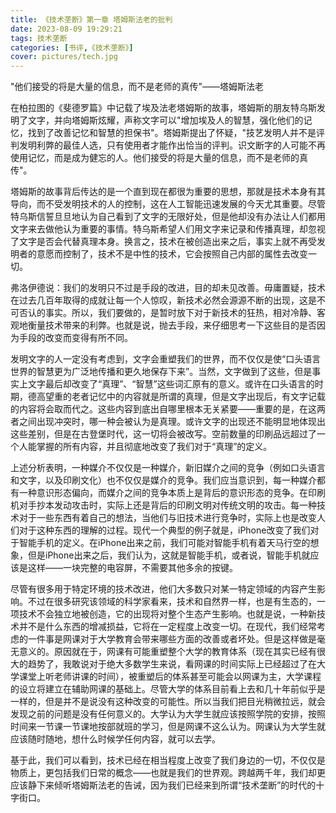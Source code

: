 ```yaml
---
title: 《技术垄断》第一章 塔姆斯法老的批判
date: 2023-08-09 19:29:21
tags: 技术垄断
categories: [书评,《技术垄断》]
cover: pictures/tech.jpg
---
```


"他们接受的将是大量的信息，而不是老师的真传"——塔姆斯法老

在柏拉图的《斐德罗篇》中记载了埃及法老塔姆斯的故事，塔姆斯的朋友特乌斯发明了文字，并向塔姆斯炫耀，声称文字可以"增加埃及人的智慧，强化他们的记忆，找到了改善记忆和智慧的担保书"。塔姆斯提出了怀疑，"技艺发明人并不是评判发明利弊的最佳人选，只有使用者才能作出恰当的评判。识文断字的人可能不再使用记忆，而是成为健忘的人。他们接受的将是大量的信息，而不是老师的真传"。

塔姆斯的故事背后传达的是一个直到现在都很为重要的思想，那就是技术本身有其导向，而不受发明技术的人的控制，这在人工智能迅速发展的今天尤其重要。尽管特乌斯信誓旦旦地认为自己看到了文字的无限好处，但是他却没有办法让人们都用文字来去做他认为重要的事情。特乌斯希望人们用文字来记录和传播真理，却忽视了文字是否会代替真理本身。换言之，技术在被创造出来之后，事实上就不再受发明者的意愿而控制了，技术不是中性的技术，它会按照自己内部的属性去改变一切。

弗洛伊德说：我们的发明只不过是手段的改进，目的却未见改善。毋庸置疑，技术在过去几百年取得的成就让每一个人惊叹，新技术必然会源源不断的出现，这是不可否认的事实。所以，我们要做的，是暂时放下对于新技术的狂热，相对冷静、客观地衡量技术带来的利弊。也就是说，抛去手段，来仔细思考一下这些目的是否因为手段的改变而变得有所不同。

发明文字的人一定没有考虑到，文字会重塑我们的世界，而不仅仅是使“口头语言世界的智慧更为广泛地传播和更久地保存下来”。当然，文字做到了这些，但是事实上文字最后却改变了“真理”、“智慧”这些词汇原有的意义。或许在口头语言的时期，德高望重的老者记忆中的内容就是所谓的真理，但是文字出现后，有文字记载的内容将会取而代之。这些内容到底出自哪里根本无关紧要——重要的是，在这两者之间出现冲突时，哪一种会被认为是真理。或许文字的出现还不能明显地体现出这些差别，但是在古登堡时代，这一切将会被改写。空前数量的印刷品远超过了一个人能掌握的所有内容，并且彻底地改变了我们对于“真理”的定义。

上述分析表明，一种媒介不仅仅是一种媒介，新旧媒介之间的竞争（例如口头语言和文字，以及印刷文化）也不仅仅是媒介的竞争。我们应当意识到，每一种媒介都有一种意识形态偏向，而媒介之间的竞争本质上是背后的意识形态的竞争。在印刷机对手抄本发动攻击时，实际上还是背后的印刷文明对传统文明的攻击。每一种技术对于一些东西有着自己的想法，当他们与旧技术进行竞争时，实际上也是改变人们对于这种东西的理解的过程。现代一个典型的例子就是，iPhone改变了我们对于智能手机的定义。在iPhone出来之前，我们可能对智能手机有着天马行空的想象，但是iPhone出来之后，我们认为，这就是智能手机，或者说，智能手机就应该是这样——一块完整的电容屏，不需要其他多余的按键。

尽管有很多用于特定环境的技术改进，他们大多数只对某一特定领域的内容产生影响。不过在很多研究该领域的科学家看来，技术和自然界一样，也是有生态的，一项技术不会独立地被创造，它的出现将对整个生态产生影响。也就是说，一种新技术并不是什么东西的增减损益，它将在一定程度上改变一切。在现代，我们经常考虑的一件事是网课对于大学教育会带来哪些方面的改善或者坏处。但是这样做是毫无意义的。原因就在于，网课有可能重塑整个大学的教育体系（现在其实已经有很大的趋势了，我敢说对于绝大多数学生来说，看网课的时间实际上已经超过了在大学课堂上听老师讲课的时间），被重塑后的体系甚至可能会以网课为主，大学课程的设立将建立在辅助网课的基础上。尽管大学的体系目前看上去和几十年前似乎是一样的，但是并不是说没有这种改变的可能性。所以当我们把目光稍微拉远，就会发现之前的问题是没有任何意义的。大学认为大学生就应该按照学院的安排，按照时间来一节课一节课地按部就班的学习，但是网课不这么认为。网课认为大学生就应该随时随地，想什么时候学任何内容，就可以去学。

基于此，我们可以看到，技术已经在相当程度上改变了我们身边的一切，不仅仅是物质上，更包括我们日常的概念——也就是我们的世界观。跨越两千年，我们却更应该静下来倾听塔姆斯法老的告诫，因为我们已经来到所谓“技术垄断”的时代的十字街口。
